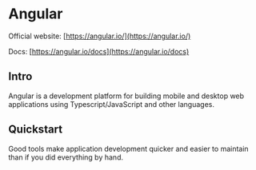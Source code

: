# Angular

Official website: [https://angular.io/](https://angular.io/)

Docs: [https://angular.io/docs](https://angular.io/docs)

## Intro

Angular is a development platform for building mobile and desktop web applications using Typescript/JavaScript and other languages.

## Quickstart

Good tools make application development quicker and easier to maintain than if you did everything by hand.
